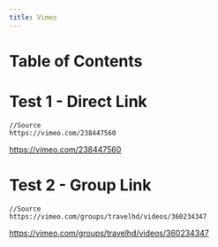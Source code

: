 ```yaml
---
title: Vimeo
---
```


# Table of Contents

# Test 1 - Direct Link

```
//Source
https://vimeo.com/238447560
```

https://vimeo.com/238447560

# Test 2 - Group Link

```
//Source
https://vimeo.com/groups/travelhd/videos/360234347
```

https://vimeo.com/groups/travelhd/videos/360234347
